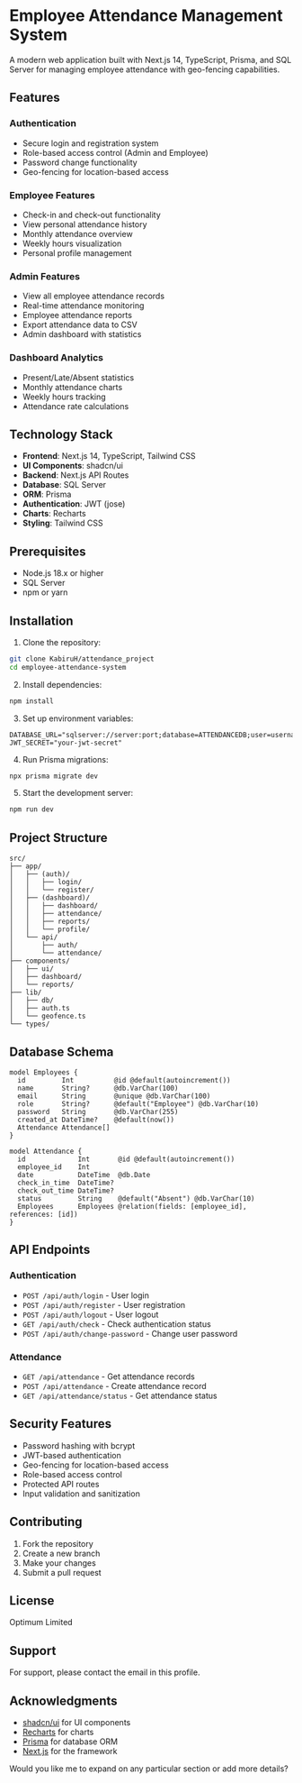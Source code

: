 # Employee Attendance Management System

A modern web application built with Next.js 14, TypeScript, Prisma, and SQL Server for managing employee attendance with geo-fencing capabilities.

## Features

### Authentication
- Secure login and registration system
- Role-based access control (Admin and Employee)
- Password change functionality
- Geo-fencing for location-based access

### Employee Features
- Check-in and check-out functionality
- View personal attendance history
- Monthly attendance overview
- Weekly hours visualization
- Personal profile management

### Admin Features
- View all employee attendance records
- Real-time attendance monitoring
- Employee attendance reports
- Export attendance data to CSV
- Admin dashboard with statistics

### Dashboard Analytics
- Present/Late/Absent statistics
- Monthly attendance charts
- Weekly hours tracking
- Attendance rate calculations

## Technology Stack

- **Frontend**: Next.js 14, TypeScript, Tailwind CSS
- **UI Components**: shadcn/ui
- **Backend**: Next.js API Routes
- **Database**: SQL Server
- **ORM**: Prisma
- **Authentication**: JWT (jose)
- **Charts**: Recharts
- **Styling**: Tailwind CSS

## Prerequisites

- Node.js 18.x or higher
- SQL Server
- npm or yarn

## Installation

1. Clone the repository:
```bash
git clone KabiruH/attendance_project
cd employee-attendance-system
```

2. Install dependencies:
```bash
npm install
```

3. Set up environment variables:
```env
DATABASE_URL="sqlserver://server:port;database=ATTENDANCEDB;user=username;password=password;trustServerCertificate=true"
JWT_SECRET="your-jwt-secret"
```

4. Run Prisma migrations:
```bash
npx prisma migrate dev
```

5. Start the development server:
```bash
npm run dev
```

## Project Structure

```
src/
├── app/
│   ├── (auth)/
│   │   ├── login/
│   │   └── register/
│   ├── (dashboard)/
│   │   ├── dashboard/
│   │   ├── attendance/
│   │   ├── reports/
│   │   └── profile/
│   └── api/
│       ├── auth/
│       └── attendance/
├── components/
│   ├── ui/
│   ├── dashboard/
│   └── reports/
├── lib/
│   ├── db/
│   ├── auth.ts
│   └── geofence.ts
└── types/
```

## Database Schema

```prisma
model Employees {
  id         Int          @id @default(autoincrement())
  name       String?      @db.VarChar(100)
  email      String       @unique @db.VarChar(100)
  role       String?      @default("Employee") @db.VarChar(10)
  password   String       @db.VarChar(255)
  created_at DateTime?    @default(now())
  Attendance Attendance[]
}

model Attendance {
  id             Int       @id @default(autoincrement())
  employee_id    Int
  date           DateTime  @db.Date
  check_in_time  DateTime?
  check_out_time DateTime?
  status         String    @default("Absent") @db.VarChar(10)
  Employees      Employees @relation(fields: [employee_id], references: [id])
}
```

## API Endpoints

### Authentication
- `POST /api/auth/login` - User login
- `POST /api/auth/register` - User registration
- `POST /api/auth/logout` - User logout
- `GET /api/auth/check` - Check authentication status
- `POST /api/auth/change-password` - Change user password

### Attendance
- `GET /api/attendance` - Get attendance records
- `POST /api/attendance` - Create attendance record
- `GET /api/attendance/status` - Get attendance status

## Security Features

- Password hashing with bcrypt
- JWT-based authentication
- Geo-fencing for location-based access
- Role-based access control
- Protected API routes
- Input validation and sanitization

## Contributing

1. Fork the repository
2. Create a new branch
3. Make your changes
4. Submit a pull request

## License

Optimum Limited

## Support

For support, please contact the email in this profile.

## Acknowledgments

- [shadcn/ui](https://ui.shadcn.com/) for UI components
- [Recharts](https://recharts.org/) for charts
- [Prisma](https://www.prisma.io/) for database ORM
- [Next.js](https://nextjs.org/) for the framework

Would you like me to expand on any particular section or add more details?
